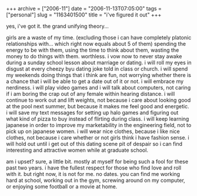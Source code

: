 +++
archive = ["2006-11"]
date = "2006-11-13T07:05:00"
tags = ["personal"]
slug = "1163401500"
title = "i've figured it out"
+++

yes, i've got it. the grand unifying theory...

girls are a waste of my time. (excluding those i can have completely
platonic relationships with... which right now equals about 5 of them)
spending the energy to be with them, using the time to think about them,
wasting the money to do things with them. worthless. i vow now to never
stay awake during a sunday school lesson about marriage or dating. i will
roll my eyes in disgust at every cheezy byu dating joke told in class or
church. i will spend my weekends doing things that i think are fun, not
worrying whether there is a chance that i will be able to get a date out
of it or not. i will embrace my nerdiness. i will play video games and
i will talk about computers, not caring if i am boring the crap out of any
female within hearing distance. i will continue to work out and lift
weights, not because i care about looking good at the pool next summer,
but because it makes me feel good and energetic. i will save my text
messages for setting up halo games and figuring out what kind of pizza to
buy instead of flirting during class. i will keep learning japanese in
order to improve my marketability in the engineering field, not to pick up
on japanese women. i will wear nice clothes, because i like nice clothes,
not because i care whether or not girls think i have fashion sense. i will
hold out until i get out of this dating scene pit of despair so i can find
interesting and attractive women while at graduate school.

am i upset? sure, a little bit. mostly at myself for being such a fool for
these past two years. i have the fullest respect for those who find love
and roll with it. but right now, it is not for me. no dates. you can find
me working hard at school, working out in the gym, screwing around on my
computer, or enjoying some football or a movie at home.

